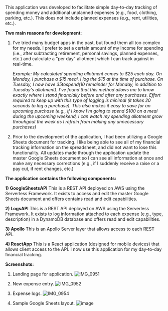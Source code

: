 This  application was developed to facilitate simple day-to-day tracking of spending money and additional unplanned expenses (e.g., food, clothing, parking, etc.). This does not include planned expenses (e.g., rent, utilities, etc.). 

**Two main reasons for development:**

1) I've tried many budget apps in the past, but found them all too complex for my needs. I prefer to set a certain amount of my income for spending (i.e., after subtracting retirement, personal savings, planned expenses, etc.) and calculate a "per day" allotment which I can track against in real-time. 

    *Example: My calculated spending allotment comes to $25 each day. On Monday, I purchase a $15 meal. I log the $15 at the time of purchase. On Tuesday, I now have $35 to spend ($10 remainder for Monday, in addition to Tuesday's allotment). I've found that this method allows me to know exactly where I stand financially before and after any purchases. Effort required to keep up with this type of logging is minimal (it takes 20 seconds to log a purchase). This also makes it easy to save for an upcoming purchase (e.g., if I know I'm going to spend $100 on a meal during the upcoming weekend, I can watch my spending allotment grow throuhgout the week as I refrain from making any unnecessary purchases)* 

2) Prior to the development of the application, I had been utilizing a Google Sheets document for tracking. I like being able to see all of my financial tracking information on the spreadsheet, and did not want to lose this functionality. All updates made through the application update the master Google Sheets document so I can see all information at once and make any necessary corrections (e.g., if I suddenly receive a raise or a pay cut, if rent changes, etc.)

**The application contains the following components:**

**1) GoogleSheetsAPI**
This is a REST API deployed on AWS using the Serverless Framework. It exists to access and edit the master Google Sheets document and offers contains read and edit capabilities.

**2) LogsAPI**
This is a REST API deployed on AWS using the Serverless Framework. It exists to log information attached to each expense (e.g., type, description) in a DynamoDB database and offers read and edit capabilities.

**3) Apollo**
This is an Apollo Server layer that allows access to each REST API.

**4) ReactApp**
This is a React application (designed for mobile devices) that allows client access to the API. I now use this application for my day-to-day financial tracking.

**Screenshots:**
1) Landing page for application.
![IMG_0951](https://user-images.githubusercontent.com/42954670/95929985-fb6ffb00-0d8a-11eb-8d3a-10c2ccf87207.PNG)

2) New expense entry.
![IMG_0952](https://user-images.githubusercontent.com/42954670/95930004-0591f980-0d8b-11eb-9ff8-50ad13cd1a32.PNG)

3) Expense logs.
![IMG_0954](https://user-images.githubusercontent.com/42954670/95930017-10e52500-0d8b-11eb-8435-71086369c9cd.PNG)

4) Sample Google Sheets layout.
![image](https://user-images.githubusercontent.com/42954670/95929591-ff4f4d80-0d89-11eb-9807-62e47e5dd867.png)
